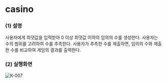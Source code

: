 # casino

### (1) 설명
사용자에게 최댓값을 입력받아 0 이상 최댓값 이하의 임의의 수를 생성한다.
사용자는 수의 범위를 고려하여 수를 추측한다.
사용자가 추측한 수를 제출하면, 임의의 수와 제출한 수를 비교하여 게임의 결과를 출력한다.

### (2) 실행화면
![K-007](https://user-images.githubusercontent.com/89966178/153858737-815163d3-359f-4112-b289-70fe0d23b072.png)
